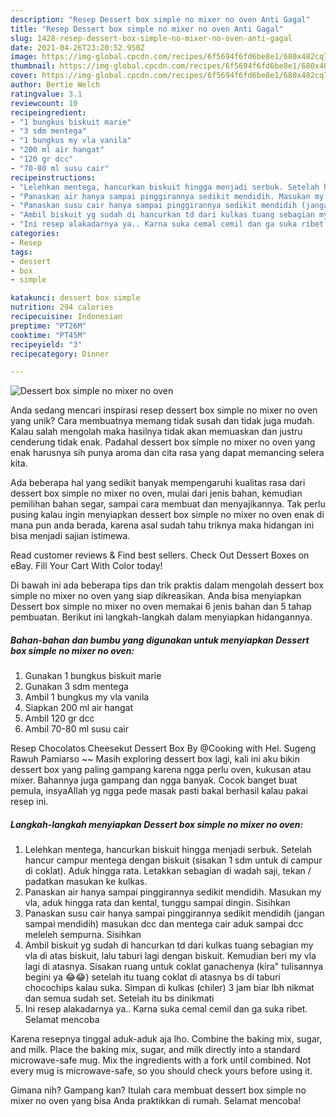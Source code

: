 ```yaml
---
description: "Resep Dessert box simple no mixer no oven Anti Gagal"
title: "Resep Dessert box simple no mixer no oven Anti Gagal"
slug: 1428-resep-dessert-box-simple-no-mixer-no-oven-anti-gagal
date: 2021-04-26T23:20:52.950Z
image: https://img-global.cpcdn.com/recipes/6f5694f6fd6be8e1/680x482cq70/dessert-box-simple-no-mixer-no-oven-foto-resep-utama.jpg
thumbnail: https://img-global.cpcdn.com/recipes/6f5694f6fd6be8e1/680x482cq70/dessert-box-simple-no-mixer-no-oven-foto-resep-utama.jpg
cover: https://img-global.cpcdn.com/recipes/6f5694f6fd6be8e1/680x482cq70/dessert-box-simple-no-mixer-no-oven-foto-resep-utama.jpg
author: Bertie Welch
ratingvalue: 3.1
reviewcount: 10
recipeingredient:
- "1 bungkus biskuit marie"
- "3 sdm mentega"
- "1 bungkus my vla vanila"
- "200 ml air hangat"
- "120 gr dcc"
- "70-80 ml susu cair"
recipeinstructions:
- "Lelehkan mentega, hancurkan biskuit hingga menjadi serbuk. Setelah hancur campur mentega dengan biskuit (sisakan 1 sdm untuk di campur di coklat). Aduk hingga rata. Letakkan sebagian di wadah saji, tekan / padatkan masukan ke kulkas."
- "Panaskan air hanya sampai pinggirannya sedikit mendidih. Masukan my vla, aduk hingga rata dan kental, tunggu sampai dingin. Sisihkan"
- "Panaskan susu cair hanya sampai pinggirannya sedikit mendidih (jangan sampai mendidih) masukan dcc dan mentega cair aduk sampai dcc meleleh sempurna. Sisihkan"
- "Ambil biskuit yg sudah di hancurkan td dari kulkas tuang sebagian my vla di atas biskuit, lalu taburi lagi dengan biskuit. Kemudian beri my vla lagi di atasnya. Sisakan ruang untuk coklat ganachenya (kira&#34; tulisannya begini ya 😂😂) setelah itu tuang coklat di atasnya bs di taburi chocochips kalau suka. Simpan di kulkas (chiler) 3 jam biar lbh nikmat dan semua sudah set. Setelah itu bs dinikmati"
- "Ini resep alakadarnya ya.. Karna suka cemal cemil dan ga suka ribet. Selamat mencoba"
categories:
- Resep
tags:
- dessert
- box
- simple

katakunci: dessert box simple 
nutrition: 294 calories
recipecuisine: Indonesian
preptime: "PT26M"
cooktime: "PT45M"
recipeyield: "3"
recipecategory: Dinner

---
```



![Dessert box simple no mixer no oven](https://img-global.cpcdn.com/recipes/6f5694f6fd6be8e1/680x482cq70/dessert-box-simple-no-mixer-no-oven-foto-resep-utama.jpg)

Anda sedang mencari inspirasi resep dessert box simple no mixer no oven yang unik? Cara membuatnya memang tidak susah dan tidak juga mudah. Kalau salah mengolah maka hasilnya tidak akan memuaskan dan justru cenderung tidak enak. Padahal dessert box simple no mixer no oven yang enak harusnya sih punya aroma dan cita rasa yang dapat memancing selera kita.

Ada beberapa hal yang sedikit banyak mempengaruhi kualitas rasa dari dessert box simple no mixer no oven, mulai dari jenis bahan, kemudian pemilihan bahan segar, sampai cara membuat dan menyajikannya. Tak perlu pusing kalau ingin menyiapkan dessert box simple no mixer no oven enak di mana pun anda berada, karena asal sudah tahu triknya maka hidangan ini bisa menjadi sajian istimewa.

Read customer reviews &amp; Find best sellers. Check Out Dessert Boxes on eBay. Fill Your Cart With Color today!


Di bawah ini ada beberapa tips dan trik praktis dalam mengolah dessert box simple no mixer no oven yang siap dikreasikan. Anda bisa menyiapkan Dessert box simple no mixer no oven memakai 6 jenis bahan dan 5 tahap pembuatan. Berikut ini langkah-langkah dalam menyiapkan hidangannya.

<!--inarticleads1-->

##### Bahan-bahan dan bumbu yang digunakan untuk menyiapkan Dessert box simple no mixer no oven:

1. Gunakan 1 bungkus biskuit marie
1. Gunakan 3 sdm mentega
1. Ambil 1 bungkus my vla vanila
1. Siapkan 200 ml air hangat
1. Ambil 120 gr dcc
1. Ambil 70-80 ml susu cair


Resep Chocolatos Cheesekut Dessert Box By @Cooking with Hel. Sugeng Rawuh Pamiarso ~~ Masih exploring dessert box lagi, kali ini aku bikin dessert box yang paling gampang karena ngga perlu oven, kukusan atau mixer. Bahannya juga gampang dan ngga banyak. Cocok banget buat pemula, insyaAllah yg ngga pede masak pasti bakal berhasil kalau pakai resep ini. 

<!--inarticleads2-->

##### Langkah-langkah menyiapkan Dessert box simple no mixer no oven:

1. Lelehkan mentega, hancurkan biskuit hingga menjadi serbuk. Setelah hancur campur mentega dengan biskuit (sisakan 1 sdm untuk di campur di coklat). Aduk hingga rata. Letakkan sebagian di wadah saji, tekan / padatkan masukan ke kulkas.
1. Panaskan air hanya sampai pinggirannya sedikit mendidih. Masukan my vla, aduk hingga rata dan kental, tunggu sampai dingin. Sisihkan
1. Panaskan susu cair hanya sampai pinggirannya sedikit mendidih (jangan sampai mendidih) masukan dcc dan mentega cair aduk sampai dcc meleleh sempurna. Sisihkan
1. Ambil biskuit yg sudah di hancurkan td dari kulkas tuang sebagian my vla di atas biskuit, lalu taburi lagi dengan biskuit. Kemudian beri my vla lagi di atasnya. Sisakan ruang untuk coklat ganachenya (kira&#34; tulisannya begini ya 😂😂) setelah itu tuang coklat di atasnya bs di taburi chocochips kalau suka. Simpan di kulkas (chiler) 3 jam biar lbh nikmat dan semua sudah set. Setelah itu bs dinikmati
1. Ini resep alakadarnya ya.. Karna suka cemal cemil dan ga suka ribet. Selamat mencoba


Karena resepnya tinggal aduk-aduk aja lho. Combine the baking mix, sugar, and milk. Place the baking mix, sugar, and milk directly into a standard microwave-safe mug. Mix the ingredients with a fork until combined. Not every mug is microwave-safe, so you should check yours before using it. 

Gimana nih? Gampang kan? Itulah cara membuat dessert box simple no mixer no oven yang bisa Anda praktikkan di rumah. Selamat mencoba!
